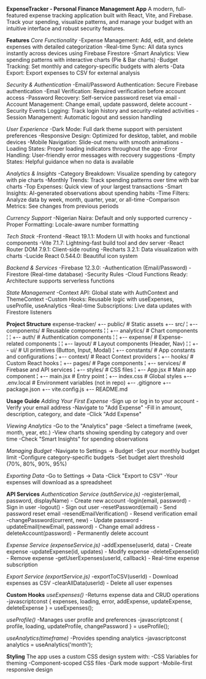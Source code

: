 **ExpenseTracker - Personal Finance Management App**
A modern, full-featured expense tracking application built with React, Vite, and Firebase. Track your spending, visualize patterns, and manage your budget with an intuitive interface and robust security features.

**Features**
_Core Functionality_
-Expense Management: Add, edit, and delete expenses with detailed categorization
-Real-time Sync: All data syncs instantly across devices using Firebase Firestore
-Smart Analytics: View spending patterns with interactive charts (Pie & Bar charts)
-Budget Tracking: Set monthly and category-specific budgets with alerts
-Data Export: Export expenses to CSV for external analysis

_Security & Authentication_
-Email/Password Authentication: Secure Firebase authentication
-Email Verification: Required verification before account access
-Password Recovery: Self-service password reset via email
-Account Management: Change email, update password, delete account
-Security Events Logging: Track login history and security-related activities
-Session Management: Automatic logout and session handling

_User Experience_
-Dark Mode: Full dark theme support with persistent preferences
-Responsive Design: Optimized for desktop, tablet, and mobile devices
-Mobile Navigation: Slide-out menu with smooth animations
-Loading States: Proper loading indicators throughout the app
-Error Handling: User-friendly error messages with recovery suggestions
-Empty States: Helpful guidance when no data is available

_Analytics & Insights_
-Category Breakdown: Visualize spending by category with pie charts
-Monthly Trends: Track spending patterns over time with bar charts
-Top Expenses: Quick view of your largest transactions
-Smart Insights: AI-generated observations about spending habits
-Time Filters: Analyze data by week, month, quarter, year, or all-time
-Comparison Metrics: See changes from previous periods

_Currency Support_
-Nigerian Naira: Default and only supported currency
-Proper Formatting: Locale-aware number formatting

_Tech Stack_
-Frontend
-React 19.1.1: Modern UI with hooks and functional components
-Vite 7.1.7: Lightning-fast build tool and dev server
-React Router DOM 7.9.1: Client-side routing
-Recharts 3.2.1: Data visualization with charts
-Lucide React 0.544.0: Beautiful icon system

_Backend & Services_
-Firebase 12.3.0:
-Authentication (Email/Password)
-Firestore (Real-time database)
-Security Rules
-Cloud Functions Ready: Architecture supports serverless functions

_State Management_
-Context API: Global state with AuthContext and ThemeContext
-Custom Hooks: Reusable logic with useExpenses, useProfile, useAnalytics
-Real-time Subscriptions: Live data updates with Firestore listeners

**Project Structure**
expense-tracker/
+-- public/ # Static assets
+-- src/
¦ +-- components/ # Reusable components
¦ ¦ +-- analytics/ # Chart components
¦ ¦ +-- auth/ # Authentication components
¦ ¦ +-- expense/ # Expense-related components
¦ ¦ +-- layout/ # Layout components (Header, Nav)
¦ ¦ +-- ui/ # UI primitives (Button, Input, Modal)
¦ +-- constants/ # App constants and configurations
¦ +-- context/ # React Context providers
¦ +-- hooks/ # Custom React hooks
¦ +-- pages/ # Page components
¦ +-- services/ # Firebase and API services
¦ +-- styles/ # CSS files
¦ +-- App.jsx # Main app component
¦ +-- main.jsx # Entry point
¦ +-- index.css # Global styles
+-- .env.local # Environment variables (not in repo)
+-- .gitignore
+-- package.json
+-- vite.config.js
+-- README.md

**Usage Guide**
_Adding Your First Expense_
-Sign up or log in to your account
-Verify your email address
-Navigate to "Add Expense"
-Fill in amount, description, category, and date
-Click "Add Expense"

_Viewing Analytics_
-Go to the "Analytics" page
-Select a timeframe (week, month, year, etc.)
-View charts showing spending by category and over time
-Check "Smart Insights" for spending observations

_Managing Budget_
-Navigate to Settings -> Budget
-Set your monthly budget limit
-Configure category-specific budgets
-Set budget alert threshold (70%, 80%, 90%, 95%)

_Exporting Data_
-Go to Settings -> Data
-Click "Export to CSV"
-Your expenses will download as a spreadsheet

**API Services**
_Authentication Service (authService.js)_
-register(email, password, displayName) - Create new account
-login(email, password) - Sign in user
-logout() - Sign out user
-resetPassword(email) - Send password reset email
-resendEmailVerification() - Resend verification email
-changePassword(current, new) - Update password
-updateEmail(newEmail, password) - Change email address
-deleteAccount(password) - Permanently delete account

_Expense Service (expenseService.js)_
-addExpense(userId, data) - Create expense
-updateExpense(id, updates) - Modify expense
-deleteExpense(id) - Remove expense
-getUserExpenses(userId, callback) - Real-time expense subscription

_Export Service (exportService.js)_
-exportToCSV(userId) - Download expenses as CSV
-clearAllData(userId) - Delete all user expenses

**Custom Hooks**
_useExpenses()_
-Returns expense data and CRUD operations
-javascriptconst { expenses, loading, error, addExpense, updateExpense, deleteExpense } = useExpenses();

_useProfile()_
-Manages user profile and preferences
-javascriptconst { profile, loading, updateProfile, changePassword } = useProfile();

_useAnalytics(timeframe)_
-Provides spending analytics
-javascriptconst analytics = useAnalytics('month');

**Styling**
The app uses a custom CSS design system with:
-CSS Variables for theming
-Component-scoped CSS files
-Dark mode support
-Mobile-first responsive design
